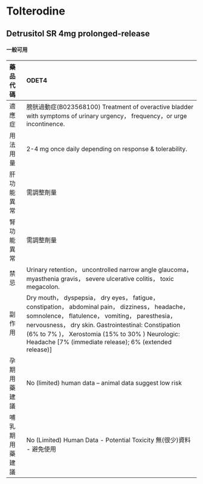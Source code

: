 # Tolterodine

## Detrusitol SR 4mg prolonged-release

#### 一般可用

| 藥品代碼       | ODET4                                                                                                                                                                                                                                                                                                                     |
|:---------------|:--------------------------------------------------------------------------------------------------------------------------------------------------------------------------------------------------------------------------------------------------------------------------------------------------------------------------|
| 適應症         | 膀胱過動症(B023568100) Treatment of overactive bladder with symptoms of urinary urgency， frequency，or urge incontinence.                                                                                                                                                                                                |
| 用法用量       | 2-4 mg once daily depending on response & tolerability.                                                                                                                                                                                                                                                                   |
| 肝功能異常     | 需調整劑量                                                                                                                                                                                                                                                                                                                |
| 腎功能異常     | 需調整劑量                                                                                                                                                                                                                                                                                                                |
| 禁忌           | Urinary retention， uncontrolled narrow angle glaucoma， myasthenia gravis， severe ulcerative colitis， toxic megacolon.                                                                                                                                                                                                 |
| 副作用         | Dry mouth， dyspepsia， dry eyes， fatigue， constipation， abdominal pain， dizziness， headache， somnolence， flatulence， vomiting， paresthesia， nervousness， dry skin. Gastrointestinal: Constipation (6% to 7% )， Xerostomia (15% to 30% ) Neurologic: Headache [7% (immediate release); 6% (extended release)] |
| 孕期用藥建議   | No (limited) human data – animal data suggest low risk                                                                                                                                                                                                                                                                    |
| 哺乳期用藥建議 | No (Limited) Human Data - Potential Toxicity 無(很少)資料 - 避免使用                                                                                                                                                                                                                                                      |

